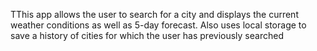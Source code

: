 TThis app allows the user to search for a city and displays the current weather conditions as well as 5-day forecast. Also uses local storage to save a history of cities for which the user has previously searched
```